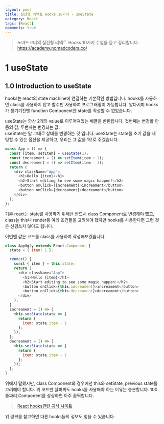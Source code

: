 ```yaml
---
layout: post
title: 실전형 리액트 Hooks 10가지 - useState
category: React
tags: [React]
comments: true
---
```


> 노마드코더의 실전형 리액트 Hooks 10가지 수업을 듣고 정리합니다. <https://academy.nomadcoders.co/>

# 1 useState

## 1.0 Introduction to useState

hooks는 react의 state machine에 연결하는 기본적인 방법입니다. hooks를 사용하면 class를 사용하지 않고 함수만 사용하여 프로그래밍이 가능합니다. 알다시피 hooks가 생기기전엔 function Component엔 state를 작성할 수 없었습니다.

useState는 항상 2개의 value로 이루어져있는 배열을 반환합니다. 첫번째는 변경할 만큼의 값, 두번째는 변경되는 값.  
useState는 말 그대로 상태를 변경하는 것 입니다. useState는 state를 초기 값을 세팅할 수 있는 옵션을 제공하고, 우리는 그 값을 1으로 주겠습니다. 

```javascript
const App = () => {
  const [item, setItem] = useState(1);
  const increament = () => setItem(item + 1);
  const decreament = () => setItem(item - 1);
  return (
    <div className="App">
      <h1>Hello {item}</h1>
      <h2>Start editing to see some magic happen!</h2>
      <button onClick={increament}>increament</button>
      <button onClick={decreament}>decreament</button>
    </div>
  );
};
```

기존 react는 state를 사용하기 위해선 반드시 class Component로 변경해야 했고, class는 this나 render등 여러 조건들을 고려해야 했지만 hooks를 사용한다면 그런 것은 신경쓰지 않아도 됩니다.

이번엔 같은 코드를 class를 사용하여 작성해보겠습니다.

```javascript
class AppUgly extends React.Component {
  state = { item: 1 };

  render() {
    const { item } = this.state;
    return (
      <div className="App">
        <h1>Hello {item}</h1>
        <h2>Start editing to see some magic happen!</h2>
        <button onClick={this.increament}>increament</button>
        <button onClick={this.decreament}>decreament</button>
      </div>
    );
  }
  increament = () => {
    this.setState(state => {
      return {
        item: state.item + 1
      };
    });
  };
  decreament = () => {
    this.setState(state => {
      return {
        item: state.item - 1
      };
    });
  };
}
```

위에서 말했지만, class Component의 경우에선 this와 setState, previous state를 고려해야 합니다.
위 코드만 살펴봐도 hooks를 사용해야 하는 이유는 충분합니다. 100줄짜리 Component를 상상하면 아주 끔찍합니다.  

> [React hooks관련 공식 사이트](https://reactjs.org/docs/hooks-reference.html)

위 링크를 참고하면 다른 hooks들의 정보도 찾을 수 있습니다.